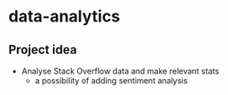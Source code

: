 # data-analytics

## Project idea

- Analyse Stack Overflow data and make relevant stats
  - a possibility of adding sentiment analysis
